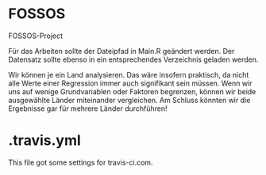 # FOSSOS
FOSSOS-Project

Für das Arbeiten sollte der Dateipfad in Main.R geändert werden. Der Datensatz sollte ebenso in ein entsprechendes
Verzeichnis geladen werden.

Wir können je ein Land analysieren. Das wäre insofern praktisch, da nicht alle Werte einer Regression immer auch 
signifikant sein müssen. Wenn wir uns auf wenige Grundvariablen oder Faktoren begrenzen, können wir beide ausgewählte
Länder miteinander vergleichen. Am Schluss könnten wir die Ergebnisse gar für mehrere Länder durchführen!

# .travis.yml
This file got some settings for travis-ci.com.
